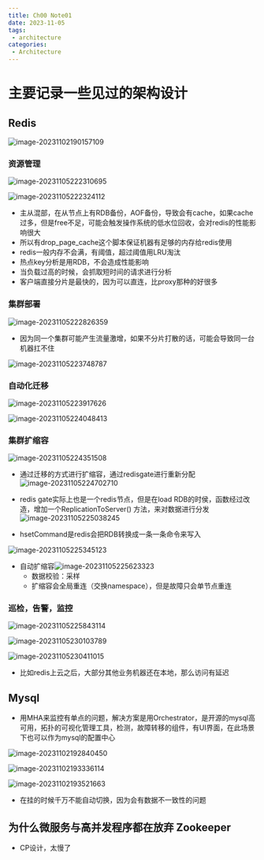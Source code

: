 ```yaml
---
title: Ch00 Note01
date: 2023-11-05
tags:
 - architecture
categories:
 - Architecture
---
```


# 

# 主要记录一些见过的架构设计



## Redis



![image-20231102190157109](https://markdown-1301334775.cos.eu-frankfurt.myqcloud.com/image-20231102190157109.png)



### 资源管理

![image-20231105222310695](https://markdown-1301334775.cos.eu-frankfurt.myqcloud.com/image-20231105222310695.png)

![image-20231105222324112](https://markdown-1301334775.cos.eu-frankfurt.myqcloud.com/image-20231105222324112.png)

+ 主从混部，在从节点上有RDB备份，AOF备份，导致会有cache，如果cache过多，但是free不足，可能会触发操作系统的低水位回收，会对redis的性能影响很大
+ 所以有drop_page_cache这个脚本保证机器有足够的内存给redis使用
+ redis一般内存不会满，有阈值，超过阈值用LRU淘汰
+ 热点key分析是用RDB，不会造成性能影响
+ 当负载过高的时候，会抓取短时间的请求进行分析
+ 客户端直接分片是最快的，因为可以直连，比proxy那种的好很多



### 集群部署

![image-20231105222826359](https://markdown-1301334775.cos.eu-frankfurt.myqcloud.com/image-20231105222826359.png)

+ 因为同一个集群可能产生流量激增，如果不分片打散的话，可能会导致同一台机器扛不住

  

![image-20231105223748787](https://markdown-1301334775.cos.eu-frankfurt.myqcloud.com/image-20231105223748787.png)





### 自动化迁移

![image-20231105223917626](https://markdown-1301334775.cos.eu-frankfurt.myqcloud.com/image-20231105223917626.png)

![image-20231105224048413](https://markdown-1301334775.cos.eu-frankfurt.myqcloud.com/image-20231105224048413.png)



### 集群扩缩容

![image-20231105224351508](https://markdown-1301334775.cos.eu-frankfurt.myqcloud.com/image-20231105224351508.png)

+ 通过迁移的方式进行扩缩容，通过redisgate进行重新分配![image-20231105224702710](https://markdown-1301334775.cos.eu-frankfurt.myqcloud.com/image-20231105224702710.png)

+ redis gate实际上也是一个redis节点，但是在load RDB的时侯，函数经过改造，增加一个ReplicationToServer() 方法，来对数据进行分发![image-20231105225038245](https://markdown-1301334775.cos.eu-frankfurt.myqcloud.com/image-20231105225038245.png)
+ hsetCommand是redis会把RDB转换成一条一条命令来写入

![image-20231105225345123](https://markdown-1301334775.cos.eu-frankfurt.myqcloud.com/image-20231105225345123.png)





+ 自动扩缩容![image-20231105225623323](https://markdown-1301334775.cos.eu-frankfurt.myqcloud.com/image-20231105225623323.png)
  + 数据校验：采样
  + 扩缩容会全局重连（交换namespace），但是故障只会单节点重连



### 巡检，告警，监控

![image-20231105225843114](https://markdown-1301334775.cos.eu-frankfurt.myqcloud.com/image-20231105225843114.png)

![image-20231105230103789](https://markdown-1301334775.cos.eu-frankfurt.myqcloud.com/image-20231105230103789.png)





![image-20231105230411015](https://markdown-1301334775.cos.eu-frankfurt.myqcloud.com/image-20231105230411015.png)

+ 比如redis上云之后，大部分其他业务机器还在本地，那么访问有延迟





## Mysql

+ 用MHA来监控有单点的问题，解决方案是用Orchestrator，是开源的mysql高可用，拓扑的可视化管理工具，检测，故障转移的组件，有UI界面，在此场景下也可以作为mysql的配置中心

![image-20231102192840450](https://markdown-1301334775.cos.eu-frankfurt.myqcloud.com/image-20231102192840450.png)

![image-20231102193336114](https://markdown-1301334775.cos.eu-frankfurt.myqcloud.com/image-20231102193336114.png)

![image-20231102193521663](https://markdown-1301334775.cos.eu-frankfurt.myqcloud.com/image-20231102193521663.png)

+ 在挂的时候千万不能自动切换，因为会有数据不一致性的问题





## 为什么微服务与高并发程序都在放弃 Zookeeper

+ CP设计，太慢了